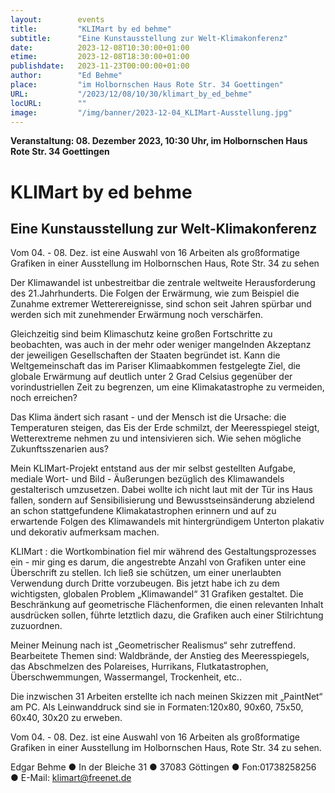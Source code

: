 ```yaml
---
layout:        events
title:         "KLIMart by ed behme"
subtitle:      "Eine Kunstausstellung zur Welt-Klimakonferenz"
date:          2023-12-08T10:30:00+01:00
etime:         2023-12-08T18:30:00+01:00
publishdate:   2023-11-23T00:00:00+01:00
author:        "Ed Behme"
place:         "im Holbornschen Haus Rote Str. 34 Goettingen"
URL:           "/2023/12/08/10/30/klimart_by_ed_behme"
locURL:        ""
image:         "/img/banner/2023-12-04_KLIMart-Ausstellung.jpg"
---
```


**Veranstaltung: 08. Dezember 2023, 10:30 Uhr, im Holbornschen Haus Rote Str. 34 Goettingen**

KLIMart by ed behme
===========

Eine Kunstausstellung zur Welt-Klimakonferenz
-----------

Vom 04. - 08. Dez. ist eine Auswahl von 16 Arbeiten als großformatige Grafiken
in einer Ausstellung im Holbornschen Haus, Rote Str. 34 zu sehen





Der Klimawandel ist unbestreitbar die zentrale weltweite Herausforderung
des 21.Jahrhunderts.
Die Folgen der Erwärmung, wie zum Beispiel die Zunahme extremer Wetterereignisse,
sind schon seit Jahren spürbar und werden sich mit zunehmender Erwärmung
noch verschärfen.

Gleichzeitig sind beim Klimaschutz keine großen Fortschritte zu beobachten,
was auch in der mehr oder weniger mangelnden Akzeptanz
der jeweiligen Gesellschaften der Staaten begründet ist.
Kann die Weltgemeinschaft das im Pariser Klimaabkommen festgelegte Ziel,
die globale Erwärmung auf deutlich unter 2 Grad Celsius
gegenüber der vorindustriellen Zeit zu begrenzen,
um eine Klimakatastrophe zu vermeiden, noch erreichen?

Das Klima ändert sich rasant - und der Mensch ist die Ursache:
die Temperaturen steigen, das Eis der Erde schmilzt, der Meeresspiegel steigt,
Wetterextreme nehmen zu und intensivieren sich.
Wie sehen mögliche Zukunftsszenarien aus?

Mein KLIMart-Projekt entstand aus der mir selbst gestellten Aufgabe,
mediale Wort- und Bild - Äußerungen bezüglich des Klimawandels gestalterisch umzusetzen.
Dabei wollte ich nicht laut mit der Tür ins Haus fallen,
sondern auf Sensibilisierung und Bewusstseinsänderung abzielend
an schon stattgefundene Klimakatastrophen erinnern
und auf zu erwartende Folgen des Klimawandels
mit hintergründigem Unterton plakativ und dekorativ aufmerksam machen.

KLIMart : die Wortkombination fiel mir während des Gestaltungsprozesses ein -
mir ging es darum, die angestrebte Anzahl von Grafiken unter eine Überschrift zu stellen.
Ich ließ sie schützen, um einer unerlaubten Verwendung durch Dritte vorzubeugen.
Bis jetzt habe ich zu dem wichtigsten, globalen Problem „Klimawandel“ 31 Grafiken gestaltet.
Die Beschränkung auf geometrische Flächenformen,
die einen relevanten Inhalt ausdrücken sollen,
führte letztlich dazu, die Grafiken auch einer Stilrichtung zuzuordnen.

Meiner Meinung nach ist „Geometrischer Realismus“ sehr zutreffend.
Bearbeitete Themen sind:
Waldbrände, der Anstieg des Meeresspiegels, das Abschmelzen des Polareises,
Hurrikans, Flutkatastrophen, Überschwemmungen, Wassermangel, Trockenheit, etc..

Die inzwischen 31 Arbeiten erstellte ich nach meinen Skizzen mit „PaintNet“ am PC.
Als Leinwanddruck sind sie in Formaten:120x80, 90x60, 75x50, 60x40, 30x20 zu erweben.

Vom 04. - 08. Dez. ist eine Auswahl von 16 Arbeiten als großformatige Grafiken
in einer Ausstellung im Holbornschen Haus, Rote Str. 34 zu sehen.

Edgar Behme ● In der Bleiche 31 ● 37083 Göttingen ● Fon:01738258256 ● E-Mail: klimart@freenet.de

